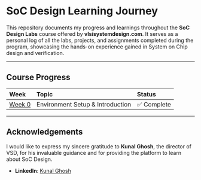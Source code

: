 # SoC Design Learning Journey

This repository documents my progress and learnings throughout the **SoC Design Labs** course offered by **vlsisystemdesign.com**. It serves as a personal log of all the labs, projects, and assignments completed during the program, showcasing the hands-on experience gained in System on Chip design and verification.

---

## Course Progress

| Week   | Topic                                | Status      |
| :----- | :----------------------------------- | :---------- |
| [Week 0](Week0/README.md) | Environment Setup & Introduction| ✅ Complete |

---

## Acknowledgements

I would like to express my sincere gratitude to **Kunal Ghosh**, the director of VSD, for his invaluable guidance and for providing the platform to learn about SoC Design.

- **LinkedIn**: [Kunal Ghosh](https://www.linkedin.com/in/kunal-ghosh-vlsisystemdesign-com-28084836/)
